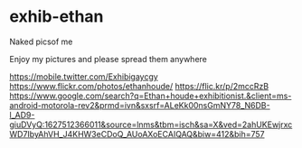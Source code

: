 # exhib-ethan
Naked picsof me

Enjoy my pictures and please spread them anywhere

https://mobile.twitter.com/Exhibigaycgy
https://www.flickr.com/photos/ethanhoude/
https://flic.kr/p/2mccRzB
https://www.google.com/search?q=Ethan+houde+exhibitionist.&client=ms-android-motorola-rev2&prmd=ivn&sxsrf=ALeKk00nsGmNY78_N6DB-l_AD9-giuDVyQ:1627512366011&source=lnms&tbm=isch&sa=X&ved=2ahUKEwjrxcWD7IbyAhVH_J4KHW3eCDoQ_AUoAXoECAIQAQ&biw=412&bih=757
